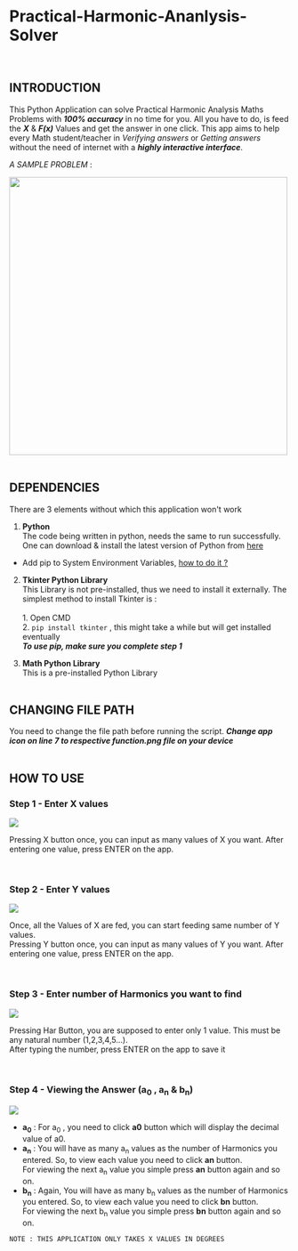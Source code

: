 # Practical-Harmonic-Ananlysis-Solver

<br>

## INTRODUCTION <BR>
  This Python Application can solve Practical Harmonic Analysis Maths Problems with ***100% accuracy*** in no time for you. All you have to do, is feed the ***X*** & ***F(x)*** Values and get the answer in one click. This app aims to help every Math student/teacher in _Verifying answers_ or _Getting answers_ without the need of internet with a ***highly interactive interface***.<br><p>_A SAMPLE PROBLEM_ :</p><img src = "https://encrypted-tbn0.gstatic.com/images?q=tbn:ANd9GcQlbPfF2T13vJi2vNwUzElPWofurOldSeQ5jiPI-4unHNiZZ5AIsnuZPpYA0LqCA3I6cw&usqp=CAU" width = "500px"><br><br>
  
## DEPENDENCIES <BR>
  There are 3 elements without which this application won't work<br>
  1. **Python** <br>
    The code being written in python, needs the same to run successfully. One can download & install the latest version of Python from [here](https://www.python.org/downloads/) <br>
  - Add pip to System Environment Variables, [how to do it ?](https://stackoverflow.com/questions/23708898/pip-is-not-recognized-as-an-internal-or-external-command)<br>
  
  2. **Tkinter Python Library** <br>
    This Library is not pre-installed, thus we need to install it externally. The simplest method to install Tkinter is :<br><br>
    1. Open CMD <br>
    2. ```pip install tkinter``` , this might take a while but will get installed eventually <br>
  ***To use pip, make sure you complete step 1***<br>
  
  3. **Math Python Library** <br>
    This is a pre-installed Python Library <br><br>
  
## CHANGING FILE PATH <br>
  You need to change the file path before running the script.
  ***Change app icon on line 7 to respective function.png file on your device*** <br><br>
  
## HOW TO USE <br>
  
  ### Step 1  - Enter **X** values<br>
  <img src='https://www.linkpicture.com/q/entr_x_val.png' type='image'><p>Pressing X button once, you can input as many values of X you want. After entering one value, press ENTER on the app.</p><br>
  
  ### Step 2 - Enter **Y** values<br>
  <img src='https://www.linkpicture.com/q/entr_y_val.png' type='image'><p>Once, all the Values of X are fed, you can start feeding same number of Y values.<br>Pressing Y button once, you can input as many values of Y you want. After entering one value, press ENTER on the app.</p><br>
  
  ### Step 3 - Enter number of **Harmonics** you want to find<br>
  <img src='https://www.linkpicture.com/q/entr_har_val.png' type='image'><p>Pressing Har Button, you are supposed to enter only 1 value. This must be any natural number (1,2,3,4,5...).<br>After typing the number, press ENTER on the app to save it</p><br>
  
  ### Step 4 - Viewing the Answer (a<sub>0</sub> , a<sub>n</sub> & b<sub>n</sub>)<br>
  <img src='https://www.linkpicture.com/q/answers.png' type='image'><br>
  - **a<sub>0</sub>** : For a<sub>0</sub> , you need to click **a0** button which will display the decimal value of a0.<br>
  - **a<sub>n</sub>** : You will have as many a<sub>n</sub> values as the number of Harmonics you entered. So, to view each value you need to click **an** button.<br> For viewing the next a<sub>n</sub> value you simple press **an** button again and so on. 
  - **b<sub>n</sub>** : Again, You will have as many b<sub>n</sub> values as the number of Harmonics you entered. So, to view each value you need to click **bn** button.<br> For viewing the next b<sub>n</sub> value you simple press **bn** button again and so on. 
  
  ```
  NOTE : THIS APPLICATION ONLY TAKES X VALUES IN DEGREES
  ```
